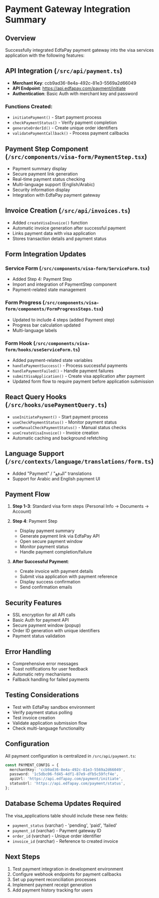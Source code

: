 # Payment Gateway Integration Summary

## Overview
Successfully integrated EdfaPay payment gateway into the visa services application with the following features:

## API Integration (`/src/api/payment.ts`)
- **Merchant Key**: ccb9ad36-8e4a-492c-81e3-5569a2d66049
- **API Endpoint**: https://api.edfapay.com/payment/initiate
- **Authentication**: Basic Auth with merchant key and password

### Functions Created:
- `initiatePayment()` - Start payment process
- `checkPaymentStatus()` - Verify payment completion
- `generateOrderId()` - Create unique order identifiers
- `validatePaymentCallback()` - Process payment callbacks

## Payment Step Component (`/src/components/visa-form/PaymentStep.tsx`)
- Payment summary display
- Secure payment link generation
- Real-time payment status checking
- Multi-language support (English/Arabic)
- Security information display
- Integration with EdfaPay payment gateway

## Invoice Creation (`/src/api/invoices.ts`)
- Added `createVisaInvoice()` function
- Automatic invoice generation after successful payment
- Links payment data with visa application
- Stores transaction details and payment status

## Form Integration Updates

### Service Form (`/src/components/visa-form/ServiceForm.tsx`)
- Added Step 4: Payment Step
- Import and integration of PaymentStep component
- Payment-related state management

### Form Progress (`/src/components/visa-form/components/FormProgressSteps.tsx`)
- Updated to include 4 steps (added Payment step)
- Progress bar calculation updated
- Multi-language labels

### Form Hook (`/src/components/visa-form/hooks/useServiceForm.ts`)
- Added payment-related state variables
- `handlePaymentSuccess()` - Process successful payments
- `handlePaymentFailed()` - Handle payment failures
- `submitVisaApplication()` - Create visa application after payment
- Updated form flow to require payment before application submission

## React Query Hooks (`/src/hooks/usePaymentQuery.ts`)
- `useInitiatePayment()` - Start payment process
- `useCheckPaymentStatus()` - Monitor payment status
- `useManualCheckPaymentStatus()` - Manual status checks
- `useCreateVisaInvoice()` - Invoice creation
- Automatic caching and background refetching

## Language Support (`/src/contexts/language/translations/form.ts`)
- Added "Payment" / "الدفع" translations
- Support for Arabic and English payment UI

## Payment Flow

1. **Step 1-3**: Standard visa form steps (Personal Info → Documents → Account)
2. **Step 4**: Payment Step
   - Display payment summary
   - Generate payment link via EdfaPay API
   - Open secure payment window
   - Monitor payment status
   - Handle payment completion/failure

3. **After Successful Payment**:
   - Create invoice with payment details
   - Submit visa application with payment reference
   - Display success confirmation
   - Send confirmation emails

## Security Features
- SSL encryption for all API calls
- Basic Auth for payment API
- Secure payment window (popup)
- Order ID generation with unique identifiers
- Payment status validation

## Error Handling
- Comprehensive error messages
- Toast notifications for user feedback
- Automatic retry mechanisms
- Fallback handling for failed payments

## Testing Considerations
- Test with EdfaPay sandbox environment
- Verify payment status polling
- Test invoice creation
- Validate application submission flow
- Check multi-language functionality

## Configuration
All payment configuration is centralized in `/src/api/payment.ts`:
```typescript
const PAYMENT_CONFIG = {
  merchantKey: 'ccb9ad36-8e4a-492c-81e3-5569a2d66049',
  password: '1c5dbc06-fd45-4df1-87e9-dfb5c59fcf4e',
  apiUrl: 'https://api.edfapay.com/payment/initiate',
  statusUrl: 'https://api.edfapay.com/payment/status',
};
```

## Database Schema Updates Required
The visa_applications table should include these new fields:
- `payment_status` (varchar) - 'pending', 'paid', 'failed'
- `payment_id` (varchar) - Payment gateway ID
- `order_id` (varchar) - Unique order identifier
- `invoice_id` (varchar) - Reference to created invoice

## Next Steps
1. Test payment integration in development environment
2. Configure webhook endpoints for payment callbacks
3. Set up payment reconciliation processes
4. Implement payment receipt generation
5. Add payment history tracking for users
